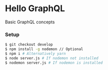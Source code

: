 # Hello GraphQL
Basic GraphQL concepts

### Setup

```sh
$ git checkout develop
$ npm install -g nodemon // Optional
$ npm i # Alternatively yarn
$ node server.js # If nodemon not installed
$ nodemon server.js # If nodemon is installed
```
